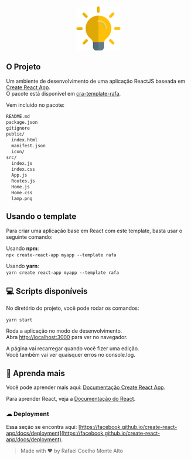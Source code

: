 <p align="center">
    <img alt="Rafa" title="Rafa" width="120px" src="./template/src/lamp.png" />
</p>

## O Projeto

Um ambiente de desenvolvimento de uma aplicação ReactJS baseada em [Create React App](https://github.com/facebook/create-react-app).\
O pacote está disponível em [cra-template-rafa](https://www.npmjs.com/package/cra-template-rafa).

Vem incluido no pacote:
```
README.md
package.json
gitignore
public/
  index.html
  manifest.json
  icon/
src/
  index.js
  index.css
  App.js
  Routes.js
  Home.js
  Home.css
  lamp.png
```

## Usando o template

Para criar uma aplicação base em React com este template, basta usar o seguinte comando:

Usando **npm**:<br />
```npx create-react-app myapp --template rafa```

Usando **yarn**:<br />
```yarn create react-app myapp --template rafa```

## 💻 Scripts disponíveis

No diretório do projeto, você pode rodar os comandos:

```yarn start```

Roda a aplicação no modo de desenvolvimento.\
Abra [http://localhost:3000](http://localhost:3000) para ver no navegador.

A página vai recarregar quando você fizer uma edição.\
Você também vai ver quaisquer erros no console.log.

## 🧠 Aprenda mais

Você pode aprender mais aqui: [Documentação Create React App](https://facebook.github.io/create-react-app/docs/getting-started).

Para aprender React, veja a [Documentação do React](https://reactjs.org/).

### ☁ Deployment

Essa seção se encontra aqui: [https://facebook.github.io/create-react-app/docs/deployment](https://facebook.github.io/create-react-app/docs/deployment).

> Made with ❤ by Rafael Coelho Monte Alto
